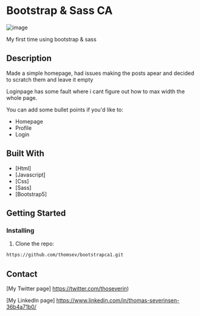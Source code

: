 # Bootstrap & Sass CA

![image](https://user-images.githubusercontent.com/100193213/215354931-82765731-a705-4533-a4be-eee5d1311837.png)


My first time using bootstrap & sass

## Description

Made a simple homepage, had issues making the posts apear and decided to scratch them and leave it empty

Loginpage has some fault where i cant figure out how to max width the whole page.

You can add some bullet points if you'd like to:

- Homepage
- Profile
- Login

## Built With

- [Html]
- [Javascript]
- [Css]
- [Sass]
- [Bootstrap5]

## Getting Started

### Installing


1. Clone the repo:

```bash
https://github.com/thomsev/bootstrapca1.git
```


## Contact

[My Twitter page] https://twitter.com/thoseverin)

[My LinkedIn page] https://www.linkedin.com/in/thomas-severinsen-36b4a71b0/

